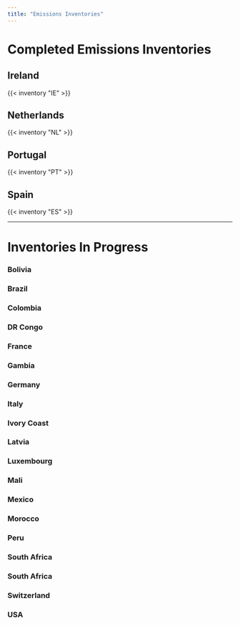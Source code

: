```yaml
---
title: "Emissions Inventories"
---
```


# Completed Emissions Inventories

## Ireland
{{< inventory "IE" >}}

## Netherlands
{{< inventory "NL" >}}

## Portugal
{{< inventory "PT" >}}

## Spain
{{< inventory "ES" >}}

---
# Inventories In Progress

### Bolivia
### Brazil
### Colombia
### DR Congo
### France
### Gambia
### Germany
### Italy
### Ivory Coast
### Latvia
### Luxembourg
### Mali
### Mexico
### Morocco
### Peru
### South Africa
### South Africa
### Switzerland
### USA